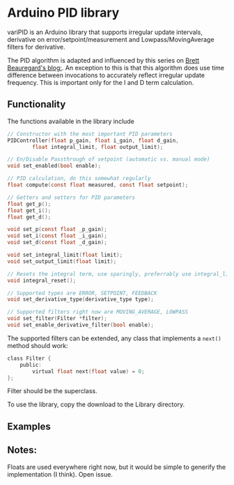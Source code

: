 # Arduino PID library

variPID is an Arduino library that supports irregular update intervals, derivative on error/setpoint/measurement and Lowpass/MovingAverage filters for derivative.

The PID algorithm is adapted and influenced by this series on [Brett Beauregard's blog:](http://brettbeauregard.com/blog/2011/04/improving-the-beginners-pid-introduction/).
An exception to this is that this algorithm does use time difference between invocations to accurately reflect irregular update frequency.
This is important only for the I and D term calculation.

## Functionality

The functions available in the library include

```c
// Constructor with the most important PID parameters
PIDController(float p_gain, float i_gain, float d_gain,
        float integral_limit, float output_limit);

// En/Disable Passthrough of setpoint (automatic vs. manual mode)
void set_enabled(bool enable);

// PID calculation, do this somewhat regularly
float compute(const float measured, const float setpoint);

// Getters and setters for PID parameters
float get_p();
float get_i();
float get_d();

void set_p(const float _p_gain);
void set_i(const float _i_gain);
void set_d(const float _d_gain);

void set_integral_limit(float limit);
void set_output_limit(float limit);

// Resets the integral term, use sparingly, preferrably use integral_limit parameter
void integral_reset();

// Supported types are ERROR, SETPOINT, FEEDBACK
void set_derivative_type(derivative_type type);

// Supported filters right now are MOVING_AVERAGE, LOWPASS
void set_filter(Filter *filter);
void set_enable_derivative_filter(bool enable);

```
The supported filters can be extended, any class that implements a `next()` method should work:

```c
class Filter {
    public:
        virtual float next(float value) = 0;
};
```
Filter should be the superclass.

To use the library, copy the download to the Library directory.

## Examples

## Notes:

Floats are used everywhere right now, but it would be simple to generify the implementation (I think). Open issue.
